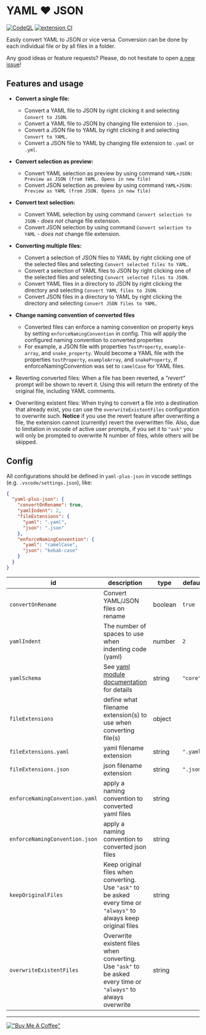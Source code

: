 # YAML :heart: JSON

[![CodeQL](https://github.com/hilleer/vscode-yaml-plus-json/actions/workflows/github-code-scanning/codeql/badge.svg)](https://github.com/hilleer/vscode-yaml-plus-json/actions/workflows/github-code-scanning/codeql)
[![extension CI](https://github.com/hilleer/vscode-yaml-plus-json/actions/workflows/ci.yaml/badge.svg)](https://github.com/hilleer/vscode-yaml-plus-json/actions/workflows/ci.yaml)

Easily convert YAML to JSON or vice versa. Conversion can be done by each individual file or by all files in a folder.

Any good ideas or feature requests? Please, do not hesitate to open [a new issue](https://github.com/hilleer/vscode-yaml-plus-json/issues/new)!

## Features and usage

* **Convert a single file:**
  * Convert a YAML file to JSON by right clicking it and selecting `Convert to JSON`.
  * Convert a YAML file to JSON by changing file extension to `.json`.
  * Convert a JSON file to YAML by right clicking it and selecting `Convert to YAML`.
  * Convert a JSON file to YAML by changing file extension to `.yaml` or `.yml`.
* **Convert selection as preview:**
  * Convert YAML selection as preview by using command `YAML+JSON: Preview as JSON (from YAML. Opens in new file)`
  * Convert JSON selection as preview by using command `YAML+JSON: Preview as YAML (from JSON. Opens in new file)`
* **Convert text selection:**
  * Convert YAML selection by using command `Convert selection to JSON` - _does not_ change file extension.
  * Convert JSON selection by using command `Convert selection to YAML` - _does not_ change file extension.
* **Converting multiple files:**
  * Convert a selection of JSON files to YAML by right clicking one of the selected files and selecting `Convert selected files to YAML`.
  * Convert a selection of YAML files to JSON by right clicking one of the selected files and selecting `Convert selected files to JSON`.
  * Convert YAML files in a directory to JSON by right clicking the directory and selecting `Convert YAML files to JSON`.
  * Convert JSON files in a directory to YAML by right clicking the directory and selecting `Convert JSON files to YAML`.
* **Change naming convention of converted files**
  * Converted files can enforce a naming convention on property keys by setting `enforceNamingConvention` in config. This will apply the configured naming convention to converted properties
  * For example, a JSON file with properties `TestProperty`, `example-array`, and `snake_property`. Would become a YAML file with the properties `testProperty`, `exampleArray`, and `snakeProperty`, if enforceNamingConvention was set to `camelCase` for YAML files.


* Reverting converted files: When a file has been reverted, a _"revert"_ prompt will be shown to revert it. Using this will return the entirety of the original file, including YAML comments.
* Overwriting existent files: When trying to convert a file into a destination that already exist, you can use the `overwriteExistentFiles` configuration to overwrite such. **Notice** if you use the revert feature after overwriting a file, the extension cannot (currently) revert the overwritten file. Also, due to limitation in vscode of active user prompts, if you set it to `"ask"` you will only be prompted to overwrite N number of files, while others will be skipped.


## Config

All configurations should be defined in `yaml-plus-json` in vscode settings (e.g. `.vscode/settings.json`), like:

```json
{
  "yaml-plus-json": {
    "convertOnRename": true,
    "yamlIndent": 2,
    "fileExtensions": {
      "yaml": ".yaml",
      "json": ".json"
    },
    "enforceNamingConvention": {
      "yaml": "camelCase",
      "json": "kebab-case"
    }
  }
}
```

| id                                | description                                                                                                               | type    | default   | example          |
|-----------------------------------|---------------------------------------------------------------------------------------------------------------------------|---------|-----------|------------------|
| `convertOnRename`                 | Convert YAML/JSON files on rename                                                                                         | boolean | `true`    | `false`          |
| `yamlIndent`                      | The number of spaces to use when indenting code (yaml)                                                                    | number  | `2`       | `4`              |
| `yamlSchema`                      | See [yaml module documentation](https://github.com/eemeli/yaml/blob/master/docs/03_options.md#schema-options) for details | string  | `"core"`  | `"json"`         |
| `fileExtensions`                  | define what filename extension(s) to use when converting file(s)                                                          | object  |           |                  |
| `fileExtensions.yaml`             | yaml filename extension                                                                                                   | string  | `".yaml"` | `".yml"`         |
| `fileExtensions.json`             | json filename extension                                                                                                   | string  | `".json"` | `".json"`        |
| `enforceNamingConvention.yaml`    | apply a naming convention to converted yaml files                                                                         | string  |           | `"kebab-case"`   |
| `enforceNamingConvention.json`    | apply a naming convention to converted json files                                                                         | string  |           | `"PascalCase"`   |
| `keepOriginalFiles`               | Keep original files when converting. Use `"ask"` to be asked every time or `"always"` to always keep original files       | string  |           | `"always"`       |
| `overwriteExistentFiles`          | Overwrite existent files when converting. Use `"ask"` to be asked every time or `"always"` to always overwrite            | string  |           | `"always"`       |

---

[!["Buy Me A Coffee"](https://www.buymeacoffee.com/assets/img/custom_images/orange_img.png)](https://www.buymeacoffee.com/hilleer)
